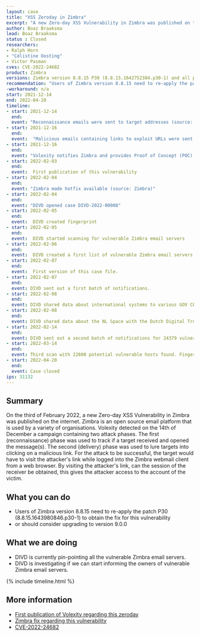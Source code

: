 ```yaml
---
layout: case
title: "XSS Zeroday in Zimbra"
excerpt: "A new Zero-day XSS Vulnerability in Zimbra was published on the internet on the third of February 2022."
author: Boaz Braaksma
lead: Boaz Braaksma
status : Closed
researchers:
- Ralph Horn
- "Célistine Oosting"
- Victor Pasman
cves: CVE-2022-24682
product: Zimbra
versions: Zimbra version 8.8.15 P30 (8.8.15.1642752384.p30-1) and all prior versions.
recommendation: "Users of Zimbra version 8.8.15 need to re-apply the patch P30 (8.8.15.1643980846.p30-1) to obtain the fix for this vulnerability or should consider upgrading to version 9.0.0"
-workaround: n/a
start: 2021-12-14
end: 2022-04-20
timeline:
- start: 2021-12-14
  end:
  event: "Reconnaissance emails were sent to target addresses (source: Volexity)"
- start: 2021-12-16
  end:
  event:  "Malicious emails containing links to exploit URLs were sent to confirmed target addresses (soure: Volexity)"
- start: 2021-12-16
  end:
  event: "Volexity notifies Zimbra and provides Proof of Concept (POC) (source: Volexity)"
- start: 2022-02-03
  end:
  event:  First publication of this vulnerability
- start: 2022-02-04
  end:
  event: "Zimbra made hotfix available (source: Zimbra)"
- start: 2022-02-04
  end:
  event: "DIVD opened case DIVD-2022-00008"
- start: 2022-02-05
  end:
  event:  DIVD created fingerprint
- start: 2022-02-05
  end:
  event:  DIVD started scanning for vulnerable Zimbra email servers
- start: 2022-02-06
  end:
  event:  DIVD created a first list of vulnerable Zimbra email servers. 31132 vulnerable instances found
- start: 2022-02-07
  end:
  event:  First version of this case file.
- start: 2022-02-07
  end:
  event: DIVD sent out a first batch of notifications.
- start: 2022-02-08
  end:
  event: DIVD shared data about international systems to various GOV CERTs via NCSC-NL.
- start: 2022-02-08
  end:
  event: DIVD shared data about the NL Space with the Dutch Digital Trust Center.
- start: 2022-02-14
  end:
  event: DIVD sent out a second batch of notifications for 24379 vulnerable instances.
- start: 2022-03-14
  end:
  event: Third scan with 22600 potential vulnerable hosts found. Fingerprint is no longer reliable, no mailrun done.
- start: 2022-04-20
  end:
  event: Case closed
ips: 31132
---
```

## Summary

On the third of February 2022, a new Zero-day XSS Vulnerability in Zimbra was published on the internet. Zimbra is an open source email platform that is used by a variety of organisations. Volexity detected on the 14th of December a campaign containing two attack phases. The first (reconnaissance) phase was used to track if a target received and opened the message(s). The second (delivery) phase was used to lure targets into clicking on a malicious link. For the attack to be successful, the target would have to visit the attacker's link while logged into the Zimbra webmail client from a web browser. By visiting the attacker's link, can the session of the receiver be obtained, this gives the attacker access to the account of the victim.

## What you can do
* Users of Zimbra version 8.8.15 need to re-apply the patch P30 (8.8.15.1643980846.p30-1) to obtain the fix for this vulnerability
* or should consider upgrading to version 9.0.0

## What we are doing

* DIVD is currently pin-pointing all the vulnerable Zimbra email servers.
* DIVD is investigating if we can start informing the owners of vulnerable Zimbra email servers.

{% include timeline.html %}

## More information
* [First publication of Volexity regarding this zeroday](https://www.volexity.com/blog/2022/02/03/operation-emailthief-active-exploitation-of-zero-day-xss-vulnerability-in-zimbra/)
* [Zimbra fix regarding this vulnerability](https://wiki.zimbra.com/wiki/Zimbra_Releases/8.8.15/P30)
* [CVE-2022-24682](https://nvd.nist.gov/vuln/detail/CVE-2022-24682)
